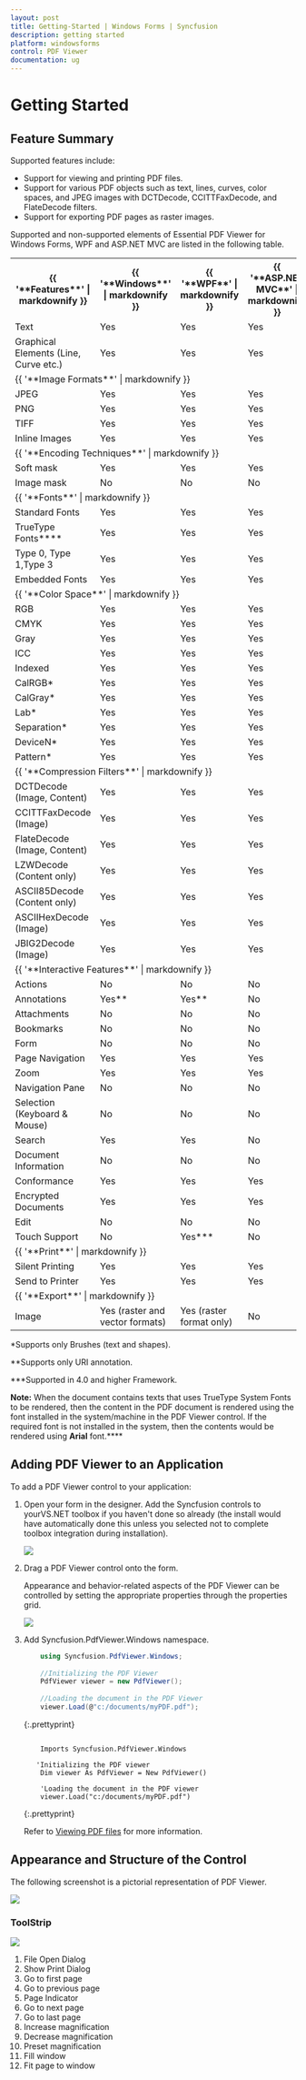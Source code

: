 ```yaml
---
layout: post
title: Getting-Started | Windows Forms | Syncfusion
description: getting started
platform: windowsforms
control: PDF Viewer
documentation: ug
---
```


# Getting Started

## Feature Summary

Supported features include:

* Support for viewing and printing PDF files.
* Support for various PDF objects such as text, lines, curves, color spaces, and JPEG images with DCTDecode, CCITTFaxDecode, and FlateDecode filters.
* Support for exporting PDF pages as raster images.

Supported and non-supported elements of Essential PDF Viewer for Windows Forms, WPF and ASP.NET MVC are listed in the following table.



<table>
<tr>
<th>
{{ '**Features**' | markdownify }}</th><th>
{{ '**Windows**' | markdownify }}</th><th>
{{ '**WPF**' | markdownify }}</th><th>
{{ '**ASP.NET MVC**' | markdownify }}</th></tr>
<tr>
<td>
Text</td><td>
Yes</td><td>
Yes</td><td>
Yes</td></tr>
<tr>
<td>
Graphical Elements (Line, Curve etc.)</td><td>
Yes</td><td>
Yes</td><td>
Yes</td></tr>
<tr>
<td colspan = "4">
{{ '**Image Formats**' | markdownify }}</td></tr>
<tr>
<td>
JPEG</td><td>
Yes </td><td>
Yes</td><td>
Yes</td></tr>
<tr>
<td>
PNG</td><td>
Yes</td><td>
Yes</td><td>
Yes</td></tr>
<tr>
<td>
TIFF</td><td>
Yes</td><td>
Yes</td><td>
Yes</td></tr>
<tr>
<td>
Inline Images</td><td>
Yes</td><td>
Yes</td><td>
Yes</td></tr>
<tr>
<td colspan = "4">
{{ '**Encoding Techniques**' | markdownify }}</td></tr>
<tr>
<td>
Soft mask</td><td>
Yes</td><td>
Yes</td><td>
Yes</td></tr>
<tr>
<td>
Image mask</td><td>
No</td><td>
No</td><td>
No</td></tr>
<tr>
<td colspan = "4">
{{ '**Fonts**' | markdownify }}</td></tr>
<tr>
<td>
Standard Fonts</td><td>
Yes</td><td>
Yes</td><td>
Yes</td></tr>
<tr>
<td>
TrueType Fonts****</td><td>
Yes</td><td>
Yes</td><td>
Yes</td></tr>
<tr>
<td>
Type 0, Type 1,Type 3</td><td>
Yes</td><td>
Yes</td><td>
Yes</td></tr>
<tr>
<td>
Embedded Fonts</td><td>
Yes</td><td>
Yes</td><td>
Yes</td></tr>
<tr>
<td colspan = "4">
{{ '**Color Space**' | markdownify }}</td></tr>
<tr>
<td>
RGB</td><td>
Yes</td><td>
Yes</td><td>
Yes</td></tr>
<tr>
<td>
CMYK</td><td>
Yes</td><td>
Yes</td><td>
Yes</td></tr>
<tr>
<td>
Gray</td><td>
Yes</td><td>
Yes</td><td>
Yes</td></tr>
<tr>
<td>
ICC</td><td>
Yes</td><td>
Yes</td><td>
Yes</td></tr>
<tr>
<td>
Indexed </td><td>
Yes</td><td>
Yes</td><td>
Yes</td></tr>
<tr>
<td>
CalRGB* </td><td>
Yes</td><td>
Yes</td><td>
Yes</td></tr>
<tr>
<td>
CalGray*</td><td>
Yes</td><td>
Yes</td><td>
Yes</td></tr>
<tr>
<td>
Lab*</td><td>
Yes</td><td>
Yes</td><td>
Yes</td></tr>
<tr>
<td>
Separation* </td><td>
Yes</td><td>
Yes</td><td>
Yes</td></tr>
<tr>
<td>
DeviceN*</td><td>
Yes</td><td>
Yes</td><td>
Yes</td></tr>
<tr>
<td>
Pattern*</td><td>
Yes</td><td>
Yes</td><td>
Yes</td></tr>
<tr>
<td colspan = "4">
{{ '**Compression Filters**' | markdownify }}</td></tr>
<tr>
<td>
DCTDecode (Image, Content)</td><td>
Yes </td><td>
Yes</td><td>
Yes</td></tr>
<tr>
<td>
CCITTFaxDecode (Image)</td><td>
Yes</td><td>
Yes</td><td>
Yes</td></tr>
<tr>
<td>
FlateDecode (Image, Content)</td><td>
Yes </td><td>
Yes</td><td>
Yes</td></tr>
<tr>
<td>
LZWDecode (Content only)</td><td>
Yes </td><td>
Yes</td><td>
Yes</td></tr>
<tr>
<td>
ASCII85Decode (Content only)</td><td>
Yes </td><td>
Yes</td><td>
Yes</td></tr>
<tr>
<td>
ASCIIHexDecode (Image)</td><td>
Yes</td><td>
Yes</td><td>
Yes</td></tr>
<tr>
<td>
JBIG2Decode (Image)</td><td>
Yes</td><td>
Yes</td><td>
Yes</td></tr>
<tr>
<td colspan = "4">
{{ '**Interactive Features**' | markdownify }}</td></tr>
<tr>
<td>
Actions</td><td>
No</td><td>
No</td><td>
No</td></tr>
<tr>
<td>
Annotations</td><td>
Yes**</td><td>
Yes**</td><td>
No</td></tr>
<tr>
<td>
Attachments</td><td>
No</td><td>
No</td><td>
No</td></tr>
<tr>
<td>
Bookmarks</td><td>
No</td><td>
No</td><td>
No</td></tr>
<tr>
<td>
Form</td><td>
No</td><td>
No</td><td>
No</td></tr>
<tr>
<td>
Page Navigation</td><td>
Yes</td><td>
Yes</td><td>
Yes</td></tr>
<tr>
<td>
Zoom</td><td>
Yes</td><td>
Yes</td><td>
Yes</td></tr>
<tr>
<td>
Navigation Pane</td><td>
No</td><td>
No</td><td>
No</td></tr>
<tr>
<td>
Selection (Keyboard & Mouse)</td><td>
No</td><td>
No</td><td>
No</td></tr>
<tr>
<td>
Search</td><td>
Yes</td><td>
Yes</td><td>
No</td></tr>
<tr>
<td>
Document Information</td><td>
No</td><td>
No</td><td>
No</td></tr>
<tr>
<td>
Conformance</td><td>
Yes</td><td>
Yes</td><td>
Yes</td></tr>
<tr>
<td>
Encrypted Documents</td><td>
Yes</td><td>
Yes</td><td>
Yes</td></tr>
<tr>
<td>
Edit</td><td>
No</td><td>
No</td><td>
No</td></tr>
<tr>
<td>
Touch Support</td><td>
No</td><td>
Yes***</td><td>
No</td></tr>
<tr>
<td colspan = "4">
{{ '**Print**' | markdownify }}</td></tr>
<tr>
<td>
Silent Printing</td><td>
Yes</td><td>
Yes</td><td>
Yes</td></tr>
<tr>
<td>
Send to Printer</td><td>
Yes</td><td>
Yes</td><td>
Yes</td></tr>
<tr>
<td colspan = "4">
{{ '**Export**' | markdownify }}</td></tr>
<tr>
<td>
Image </td><td>
Yes (raster and vector formats)</td><td>
Yes (raster format only)</td><td>
No</td></tr>
</table>
*Supports only Brushes (text and shapes).

**Supports only URI annotation.

***Supported in 4.0 and higher Framework.

**Note:** When the document contains texts that uses TrueType System Fonts to be rendered, then the content in the PDF document is rendered using the font installed in the system/machine in the PDF Viewer control. If the required font is not installed in the system, then the contents would be rendered using **Arial** font.\****

## Adding PDF Viewer to an Application

To add a PDF Viewer control to your application:



1. Open your form in the designer. Add the Syncfusion controls to yourVS.NET toolbox if you haven't done so already (the install would have automatically done this unless you selected not to complete toolbox integration during installation).
   
   ![](Getting-Started_images/Getting-Started_img1.png)





2. Drag a PDF Viewer control onto the form.



   Appearance and behavior-related aspects of the PDF Viewer can be controlled by setting the appropriate properties through the properties grid. 

   ![](Getting-Started_images/Getting-Started_img2.png)



3. Add Syncfusion.PdfViewer.Windows namespace.
   
   ~~~ cs
	   using Syncfusion.PdfViewer.Windows;
	   
	   //Initializing the PDF Viewer
	   PdfViewer viewer = new PdfViewer();
	   
	   //Loading the document in the PDF Viewer
	   viewer.Load(@"c:/documents/myPDF.pdf");
   ~~~
   {:.prettyprint}
   
   ~~~ vbnet
   
	   Imports Syncfusion.PdfViewer.Windows
	  
	  'Initializing the PDF viewer
	   Dim viewer As PdfViewer = New PdfViewer()
	   
	   'Loading the document in the PDF viewer
	   viewer.Load("c:/documents/myPDF.pdf")
   ~~~
   {:.prettyprint}
   
   Refer to [Viewing PDF files](/windowsforms/pdfviewer/working-with-pdf-viewer#viewing-pdf-files) for more information.

## Appearance and Structure of the Control

The following screenshot is a pictorial representation of PDF Viewer. 

![](Getting-Started_images/Getting-Started_img3.png)


### ToolStrip

![](Getting-Started_images/Getting-Started_img4.png)



1. File Open Dialog
2. Show Print Dialog
3. Go to first page
4. Go to previous page
5. Page Indicator
6. Go to next page
7. Go to last page
8. Increase magnification
9. Decrease magnification
10. Preset magnification
11. Fill window
12. Fit page to window
